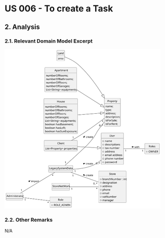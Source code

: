 # US 006 - To create a Task 

## 2. Analysis

### 2.1. Relevant Domain Model Excerpt 

![Domain Model](svg/us012-DomainModel.svg)

### 2.2. Other Remarks

N/A